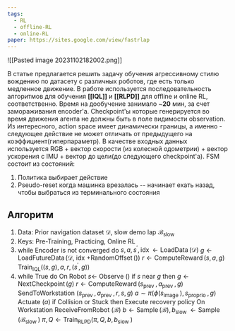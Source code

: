 ```yaml
---
tags:
  - RL
  - offline-RL
  - online-RL
paper: https://sites.google.com/view/fastrlap
---
```


![[Pasted image 20231102182002.png]]

В статье предлагается решить задачу обучения агрессивному стилю вождению по датасету с различных роботов, где есть только медленное движение. В работе используется последовательность алгоритмов для обучения **[[IQL]]** и **[[RLPD]]** для offline и online RL, соответственно. Время на дообучение занимало ~**20** мин, за счет замораживания encoder'a. Checkpoint'ы которые генерируется во время движения агента не должны быть в поле видимости observation. Из интересного, action space имеет динамически границы, а именно - следующее действие не может отличать от предыдущего на коэффициент(гиперпараметр). В качестве входных данных используется RGB + вектор скорости (из колесной одометрии) + вектор ускорения с IMU + вектор до цели(до следующего checkpoint'a).  FSM состоит из состояний:
1. Политика выбирает действие
2. Pseudo-reset когда машинка врезалась -- начинает ехать назад, чтобы выбраться из терминального состояния
## Алгоритм

1. Data: Prior navigation dataset $\mathcal{D}$, slow demo lap $\mathcal{B}_{\text {slow }}$
2. Keys: Pre-Training, Practicing, Online RL
3. while Encoder is not converged do
		$s, a, s^{\prime}, \operatorname{idx} \leftarrow \operatorname{LoadData}(\mathcal{D})$
		$g \leftarrow \operatorname{LoadFutureData}(\mathcal{D}$, idx $+\operatorname{RandomOffset}())$
		$r \leftarrow \operatorname{ComputeReward}(s, a, g)$
		$\operatorname{Train}_{\mathrm{IQL}}\left((s, g), a, r,\left(s^{\prime}, g\right)\right)$
4. while True do
	On Robot
		$s \leftarrow$ Observe ()
		if $s$ near $g$ then
			$g \leftarrow \operatorname{NextCheckpoint}(g)$
		$r \leftarrow \operatorname{ComputeReward}\left(s_{\text {prev }}, a_{\text {prev }}, g\right)$
		SendToWorkstation $\left(s_{\text {prev }}, a_{\text {prev }}, r, s, g\right)$
		$a \sim \pi\left(\phi\left(s_{\text {image }}\right), s_{\text {proprio }}, g\right)$
		Actuate $(a)$
		if Collision or Stuck then
			Execute recovery policy
	On Workstation
		ReceiveFromRobot $(\mathcal{B})$
		$b \leftarrow \operatorname{Sample}(\mathcal{B}), b_{\text {slow }} \leftarrow \operatorname{Sample}\left(\mathcal{B}_{\text {slow }}\right)$
		$\pi, Q \leftarrow \operatorname{Train}_{\mathrm{RLPD}}\left(\pi, Q, b, b_{\text {slow }}\right)$
